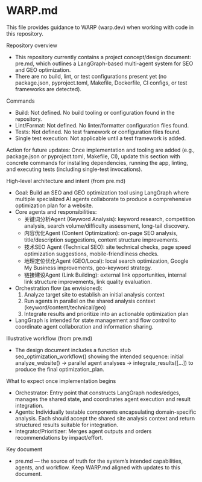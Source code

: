 # WARP.md

This file provides guidance to WARP (warp.dev) when working with code in this repository.

Repository overview
- This repository currently contains a project concept/design document: pre.md, which outlines a LangGraph-based multi-agent system for SEO and GEO optimization.
- There are no build, lint, or test configurations present yet (no package.json, pyproject.toml, Makefile, Dockerfile, CI configs, or test frameworks are detected).

Commands
- Build: Not defined. No build tooling or configuration found in the repository.
- Lint/Format: Not defined. No linter/formatter configuration files found.
- Tests: Not defined. No test framework or configuration files found.
- Single test execution: Not applicable until a test framework is added.

Action for future updates: Once implementation and tooling are added (e.g., package.json or pyproject.toml, Makefile, CI), update this section with concrete commands for installing dependencies, running the app, linting, and executing tests (including single-test invocations).

High-level architecture and intent (from pre.md)
- Goal: Build an SEO and GEO optimization tool using LangGraph where multiple specialized AI agents collaborate to produce a comprehensive optimization plan for a website.
- Core agents and responsibilities:
  - 关键词分析Agent (Keyword Analysis): keyword research, competition analysis, search volume/difficulty assessment, long-tail discovery.
  - 内容优化Agent (Content Optimization): on-page SEO analysis, title/description suggestions, content structure improvements.
  - 技术SEO Agent (Technical SEO): site technical checks, page speed optimization suggestions, mobile-friendliness checks.
  - 地理定位优化Agent (GEO/Local): local search optimization, Google My Business improvements, geo-keyword strategy.
  - 链接建设Agent (Link Building): external link opportunities, internal link structure improvements, link quality evaluation.
- Orchestration flow (as envisioned):
  1) Analyze target site to establish an initial analysis context
  2) Run agents in parallel on the shared analysis context (keyword/content/technical/geo)
  3) Integrate results and prioritize into an actionable optimization plan
- LangGraph is intended for state management and flow control to coordinate agent collaboration and information sharing.

Illustrative workflow (from pre.md)
- The design document includes a function stub seo_optimization_workflow() showing the intended sequence: initial analyze_website() → parallel agent analyses → integrate_results([...]) to produce the final optimization_plan.

What to expect once implementation begins
- Orchestrator: Entry point that constructs LangGraph nodes/edges, manages the shared state, and coordinates agent execution and result integration.
- Agents: Individually testable components encapsulating domain-specific analysis. Each should accept the shared site analysis context and return structured results suitable for integration.
- Integrator/Prioritizer: Merges agent outputs and orders recommendations by impact/effort.

Key document
- pre.md — the source of truth for the system’s intended capabilities, agents, and workflow. Keep WARP.md aligned with updates to this document.

